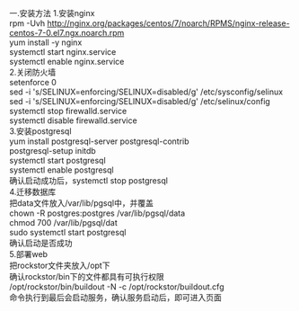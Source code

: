 一.安装方法
1.安装nginx  
rpm -Uvh http://nginx.org/packages/centos/7/noarch/RPMS/nginx-release-centos-7-0.el7.ngx.noarch.rpm  
yum install -y nginx   
systemctl start nginx.service   
systemctl enable nginx.service   
2.关闭防火墙   
setenforce 0   
sed -i 's/SELINUX=enforcing/SELINUX=disabled/g' /etc/sysconfig/selinux   
sed -i 's/SELINUX=enforcing/SELINUX=disabled/g' /etc/selinux/config   
systemctl stop firewalld.service   
systemctl disable firewalld.service   
3.安装postgresql   
yum install postgresql-server postgresql-contrib   
postgresql-setup initdb   
systemctl start postgresql   
systemctl enable postgresql   
确认启动成功后，systemctl stop postgresql   
4.迁移数据库   
把data文件放入/var/lib/pgsql中，并覆盖   
chown -R postgres:postgres /var/lib/pgsql/data   
chmod 700 /var/lib/pgsql/dat   
sudo systemctl start postgresql   
确认启动是否成功   
5.部署web   
把rockstor文件夹放入/opt下   
确认rockstor/bin下的文件都具有可执行权限   
/opt/rockstor/bin/buildout -N -c /opt/rockstor/buildout.cfg   
命令执行到最后会启动服务，确认服务启动后，即可进入页面   



















